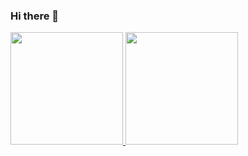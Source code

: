 ### Hi there 👋

<!--
**luisfmaciel/luisfmaciel** is a ✨ _special_ ✨ repository because its `README.md` (this file) appears on your GitHub profile.

Here are some ideas to get you started:

- 🔭 I’m currently working on ...
- 🌱 I’m currently learning ...
- 👯 I’m looking to collaborate on ...
- 🤔 I’m looking for help with ...
- 💬 Ask me about ...
- 📫 How to reach me: ...
- 😄 Pronouns: ...
- ⚡ Fun fact: ...
-->
<div>
<a href="https://github.com/luisfmaciel">
<img height="180em" src="https://github-readme-stats.vercel.app/api/top-langs/?luisfmaciel&layout=compact&langs_count=7&theme=dracula"/>
<img height="180em" src="https://github-readme-stats.vercel.app/api?username=luisfmaciel&show_icons=true&theme=dracula&include_all_commits=true&count_private=true"/>
</div>
